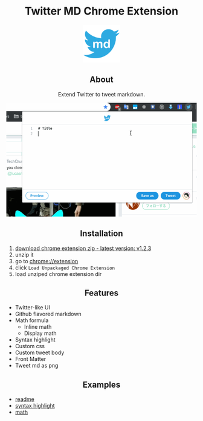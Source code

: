<h1 align="center">Twitter MD Chrome Extension</h1>
<p align="center">
  <img src="./images/icon128.png" width="auto" height="100"/>
</p>

<h2 align="center">About</h2>
<p align="center">Extend Twitter to tweet markdown.</p>

<p align="center">
  <img src="./images/tmd.gif" width="auto" height="300"/>
</p>

<h2 align="center">Installation</h2>

1. [download chrome extension zip - latest version: v1.2.3](https://github.com/RyosukeCla/twitter-md-chrome/archive/v1.2.3.zip)
2. unzip it
3. go to [chrome://extension](chrome://extension)
4. click `Load Unpackaged Chrome Extension`
5. load unziped chrome extension dir

<h2 align="center">Features</h2>

- Twitter-like UI
- Github flavored markdown
- Math formula
  - Inline math
  - Display math
- Syntax highlight
- Custom css
- Custom tweet body
- Front Matter
- Tweet md as png

<h2 align="center">Examples</h2>

- [readme](./examples/readme.md.raw)
- [syntax highlight](./examples/syntax-highlight.md.raw)
- [math](./examples/math.md.raw)
